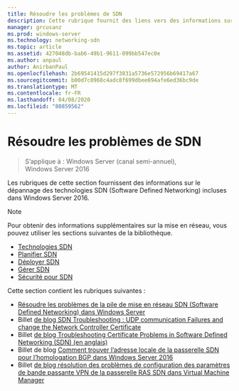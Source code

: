 ```yaml
---
title: Résoudre les problèmes de SDN
description: Cette rubrique fournit des liens vers des informations sur la résolution des problèmes de mise en réseau définie par logiciel dans Windows Server 2016.
manager: grcusanz
ms.prod: windows-server
ms.technology: networking-sdn
ms.topic: article
ms.assetid: 427048db-bab6-49b1-9611-099bb547ec0e
ms.author: anpaul
author: AnirbanPaul
ms.openlocfilehash: 2b69541415d297f3831a5736e572956b69417a67
ms.sourcegitcommit: b00d7c8968c4adc8f699dbee694afe6ed36bc9de
ms.translationtype: MT
ms.contentlocale: fr-FR
ms.lasthandoff: 04/08/2020
ms.locfileid: "80859562"
---
```

# <a name="troubleshoot-sdn"></a>Résoudre les problèmes de SDN

>S’applique à : Windows Server (canal semi-annuel), Windows Server 2016

Les rubriques de cette section fournissent des informations sur le dépannage des technologies SDN (Software Defined Networking) incluses dans Windows Server 2016.

> [!NOTE]  
> Pour obtenir des informations supplémentaires sur la mise en réseau, vous pouvez utiliser les sections suivantes de la bibliothèque.  
>  
> - [Technologies SDN](../technologies/Software-Defined-Networking-Technologies.md) 
> - [Planifier SDN](../plan/Plan-Software-Defined-Networking.md)
> - [Déployer SDN](../deploy/Deploy-Software-Defined-Networking.md)
> - [Gérer SDN](../manage/manage-sdn.md)
> - [Sécurité pour SDN](../security/sdn-security-top.md)

Cette section contient les rubriques suivantes :

- [Résoudre les problèmes de la pile de mise en réseau SDN (Software Defined Networking) dans Windows Server](https://docs.microsoft.com/windows-server/networking/sdn/troubleshoot/troubleshoot-windows-server-software-defined-networking-stack)
- Billet [de blog SDN Troubleshooting : UDP communication Failures and change the Network Controller Certificate](https://techcommunity.microsoft.com/t5/Networking-Blog/SDN-Troubleshooting-UDP-Communication-failures-and-changing-the/ba-p/339694)
- Billet [de blog Troubleshooting Certificate Problems in Software Defined Networking (SDN) (en anglais)](https://techcommunity.microsoft.com/t5/Networking-Blog/Troubleshooting-certificate-issues-in-Software-Defined/ba-p/339671)
- Billet de blog [Comment trouver l’adresse locale de la passerelle SDN pour l’homologation BGP dans Windows Server 2016](https://techcommunity.microsoft.com/t5/Networking-Blog/How-to-find-the-SDN-gateway-local-address-for-BGP-peering-in/ba-p/339663)
- Billet [de blog résolution des problèmes de configuration des paramètres de bande passante VPN de la passerelle RAS SDN dans Virtual Machine Manager](https://techcommunity.microsoft.com/t5/Networking-Blog/Troubleshoot-Configuring-SDN-RAS-Gateway-VPN-Bandwidth-Settings/ba-p/339661)

